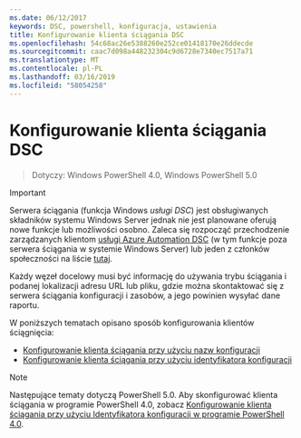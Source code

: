 ```yaml
---
ms.date: 06/12/2017
keywords: DSC, powershell, konfiguracja, ustawienia
title: Konfigurowanie klienta ściągania DSC
ms.openlocfilehash: 54c68ac26e5388260e252ce01418170e26ddecde
ms.sourcegitcommit: caac7d098a448232304c9d6728e7340ec7517a71
ms.translationtype: MT
ms.contentlocale: pl-PL
ms.lasthandoff: 03/16/2019
ms.locfileid: "58054258"
---
```

# <a name="setting-up-a-dsc-pull-client"></a>Konfigurowanie klienta ściągania DSC

> Dotyczy: Windows PowerShell 4.0, Windows PowerShell 5.0

> [!IMPORTANT]
> Serwera ściągania (funkcja Windows *usługi DSC*) jest obsługiwanych składników systemu Windows Server jednak nie jest planowane oferują nowe funkcje lub możliwości osobno. Zaleca się rozpocząć przechodzenie zarządzanych klientom [usługi Azure Automation DSC](/azure/automation/automation-dsc-getting-started) (w tym funkcje poza serwera ściągania w systemie Windows Server) lub jeden z członków społeczności na liście [tutaj](pullserver.md#community-solutions-for-pull-service).

Każdy węzeł docelowy musi być informację do używania trybu ściągania i podanej lokalizacji adresu URL lub pliku, gdzie można skontaktować się z serwera ściągania konfiguracji i zasobów, a jego powinien wysyłać dane raportu.

W poniższych tematach opisano sposób konfigurowania klientów ściągnięcia:

* [Konfigurowanie klienta ściągania przy użyciu nazw konfiguracji](pullClientConfigNames.md)
* [Konfigurowanie klienta ściągania przy użyciu identyfikatora konfiguracji](pullClientConfigID.md)

> [!NOTE]
> Następujące tematy dotyczą PowerShell 5.0. Aby skonfigurować klienta ściągania w programie PowerShell 4.0, zobacz [Konfigurowanie klienta ściągania przy użyciu Identyfikatora konfiguracji w programie PowerShell 4.0](pullClientConfigID4.md).